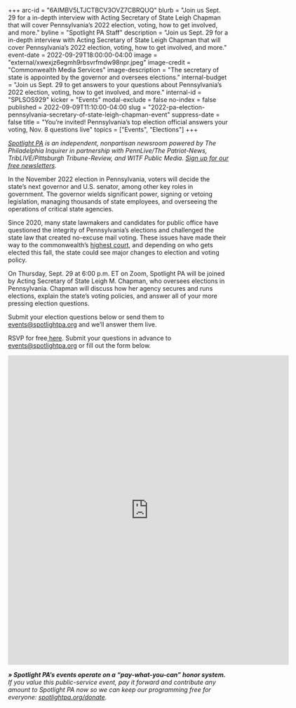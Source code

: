 +++
arc-id = "6AIMBV5LTJCTBCV3OVZ7CBRQUQ"
blurb = "Join us Sept. 29 for a in-depth interview with Acting Secretary of State Leigh Chapman that will cover Pennsylvania’s 2022 election, voting, how to get involved, and more."
byline = "Spotlight PA Staff"
description = "Join us Sept. 29 for a in-depth interview with Acting Secretary of State Leigh Chapman that will cover Pennsylvania’s 2022 election, voting, how to get involved, and more."
event-date = 2022-09-29T18:00:00-04:00
image = "external/xwexjz6egmh9rbsvrfmdw98npr.jpeg"
image-credit = "Commonwealth Media Services"
image-description = "The secretary of state is appointed by the governor and oversees elections."
internal-budget = "Join us Sept. 29 to get answers to your questions about Pennsylvania’s 2022 election, voting, how to get involved, and more."
internal-id = "SPLSOS929"
kicker = "Events"
modal-exclude = false
no-index = false
published = 2022-09-09T11:10:00-04:00
slug = "2022-pa-election-pennsylvania-secretary-of-state-leigh-chapman-event"
suppress-date = false
title = "You’re invited! Pennsylvania’s top election official answers your voting, Nov. 8 questions live"
topics = ["Events", "Elections"]
+++

<a href="https://www.spotlightpa.org/"><i>Spotlight PA</i></a><i> is an independent, nonpartisan newsroom powered by The Philadelphia Inquirer in partnership with PennLive/The Patriot-News, TribLIVE/Pittsburgh Tribune-Review, and WITF Public Media. </i><a href="https://www.spotlightpa.org/newsletters"><i>Sign up for our free newsletters</i></a><i>.</i>

In the November 2022 election in Pennsylvania, voters will decide the state’s next governor and U.S. senator, among other key roles in government. The governor wields significant power, signing or vetoing legislation, managing thousands of state employees, and overseeing the operations of critical state agencies.

Since 2020, many state lawmakers and candidates for public office have questioned the integrity of Pennsylvania’s elections and challenged the state law that created no-excuse mail voting. These issues have made their way to the commonwealth’s <a href="https://www.spotlightpa.org/news/2022/08/pa-mail-voting-law-uphelp-state-supreme-court/">highest court</a>, and depending on who gets elected this fall, the state could see major changes to election and voting policy.

On Thursday, Sept. 29 at 6:00 p.m. ET on Zoom, Spotlight PA will be joined by Acting Secretary of State Leigh M. Chapman, who oversees elections in Pennsylvania. Chapman will discuss how her agency secures and runs elections, explain the state’s voting policies, and answer all of your more pressing election questions.

Submit your election questions below or send them to <a href="mailto:events@spotlightpa.org">events@spotlightpa.org</a> and we’ll answer them live.

RSVP for free<a href="https://inquirer.zoom.us/webinar/register/WN_1hED7jpETyir30MmV84poA"> here</a>. Submit your questions in advance to <a href="mailto:events@spotlightpa.org">events@spotlightpa.org</a> or fill out the form below.

<iframe src="https://docs.google.com/forms/d/e/1FAIpQLSftABo6waaA4LOEWN0agkVVqc7cO8sZhnYBkoiEatmSalMCZw/viewform?embedded=true" width="640" height="705" frameborder="0" marginheight="0" marginwidth="0">Loading…</iframe>

<i><b>» Spotlight PA’s events operate on a “pay-what-you-can” honor system.</b></i><i> If you value this public-service event, pay it forward and contribute any amount to Spotlight PA now so we can keep our programming free for everyone: </i><a href="http://spotlightpa.org/donate"><i>spotlightpa.org/donate</i></a><i>.</i>
